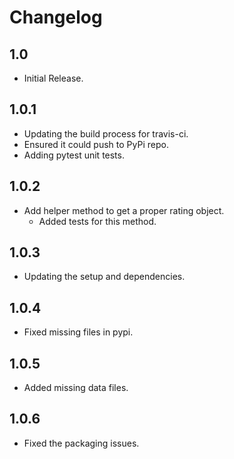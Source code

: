 # Changelog

## 1.0
* Initial Release.

## 1.0.1
* Updating the build process for travis-ci.
* Ensured it could push to PyPi repo.
* Adding pytest unit tests.

## 1.0.2
* Add helper method to get a proper rating object.
  * Added tests for this method.
  
## 1.0.3
* Updating the setup and dependencies.

## 1.0.4
* Fixed missing files in pypi.

## 1.0.5
* Added missing data files.

## 1.0.6
* Fixed the packaging issues.